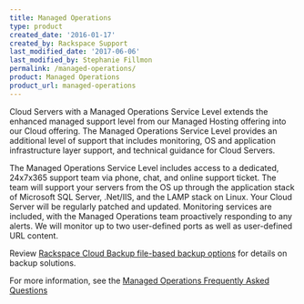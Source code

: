 ```yaml
---
title: Managed Operations
type: product
created_date: '2016-01-17'
created_by: Rackspace Support
last_modified_date: '2017-06-06'
last_modified_by: Stephanie Fillmon
permalink: /managed-operations/
product: Managed Operations
product_url: managed-operations
---
```


Cloud Servers with a Managed Operations Service Level extends the enhanced managed support level from our Managed Hosting offering into our Cloud offering. The Managed Operations Service Level provides an additional level of support that includes monitoring, OS and application infrastructure layer support, and technical guidance for Cloud Servers.

The Managed Operations Service Level includes access to a dedicated, 24x7x365 support team via phone, chat, and online support ticket. The team will support your servers from the OS up through the application stack of Microsoft SQL Server, .Net/IIS, and the LAMP stack on Linux. Your Cloud Server will be regularly patched and updated. Monitoring services are included, with the Managed Operations team proactively responding to any alerts. We will monitor up to two user-defined ports as well as user-defined URL content.

Review [Rackspace Cloud Backup file-based backup options](https://www.rackspace.com/openstack/public/files) for details on backup solutions.

For more information, see the [Managed Operations Frequently Asked Questions](/support/how-to/managed-operations-faq/)
